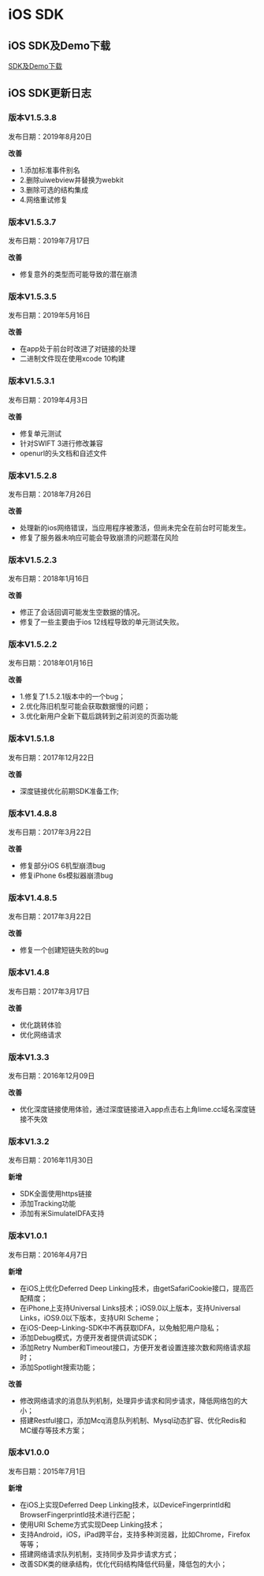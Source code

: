 # iOS SDK

## iOS SDK及Demo下载

[SDK及Demo下载](https://github.com/WFC-LinkedME/LinkedME-iOS-Deep-Linking-Demo/archive/master.zip)

## iOS SDK更新日志

### 版本V1.5.3.8

发布日期：2019年8月20日

**改善**

* 1.添加标准事件别名
* 2.删除uiwebview并替换为webkit 
* 3.删除可选的结构集成
* 4.网络重试修复

### 版本V1.5.3.7

发布日期：2019年7月17日

**改善**

* 修复意外的类型而可能导致的潜在崩溃

### 版本V1.5.3.5

发布日期：2019年5月16日

**改善**

* 在app处于前台时改进了对链接的处理 
* 二进制文件现在使用xcode 10构建

### 版本V1.5.3.1

发布日期：2019年4月3日

**改善**

* 修复单元测试 
* 针对SWIFT 3进行修改兼容 
* openurl的头文档和自述文件

### 版本V1.5.2.8

发布日期：2018年7月26日

**改善**

* 处理新的ios网络错误，当应用程序被激活，但尚未完全在前台时可能发生。 
* 修复了服务器未响应可能会导致崩溃的问题潜在风险

### 版本V1.5.2.3

发布日期：2018年1月16日

**改善**

* 修正了会话回调可能发生空数据的情况。 
* 修复了一些主要由于ios 12线程导致的单元测试失败。

### 版本V1.5.2.2

发布日期：2018年01月16日

**改善**

* 1.修复了1.5.2.1版本中的一个bug；
* 2.优化陈旧机型可能会获取数据慢的问题；
* 3.优化新用户全新下载后跳转到之前浏览的页面功能

### 版本V1.5.1.8

发布日期：2017年12月22日

**改善**

* 深度链接优化前期SDK准备工作;

### 版本V1.4.8.8

发布日期：2017年3月22日

**改善**

* 修复部分iOS 6机型崩溃bug
* 修复iPhone 6s模拟器崩溃bug

### 版本V1.4.8.5

发布日期：2017年3月22日

**改善**

* 修复一个创建短链失败的bug

### 版本V1.4.8

发布日期：2017年3月17日

**改善**

* 优化跳转体验
* 优化网络请求

### 版本V1.3.3

发布日期：2016年12月09日

**改善**

* 优化深度链接使用体验，通过深度链接进入app点击右上角lime.cc域名深度链接不失效

### 版本V1.3.2

发布日期：2016年11月30日

**新增**

* SDK全面使用https链接
* 添加Tracking功能
* 添加有米SimulateIDFA支持

### 版本V1.0.1

发布日期：2016年4月7日

**新增**

* 在iOS上优化Deferred Deep Linking技术，由getSafariCookie接口，提高匹配精度；
* 在iPhone上支持Universal Links技术；iOS9.0以上版本，支持Universal Links，iOS9.0以下版本，支持URI Scheme；
* 在iOS-Deep-Linking-SDK中不再获取IDFA，以免触犯用户隐私；
* 添加Debug模式，方便开发者提供调试SDK；
* 添加Retry Number和Timeout接口，方便开发者设置连接次数和网络请求超时；
* 添加Spotlight搜索功能；  

**改善**

* 修改网络请求的消息队列机制，处理异步请求和同步请求，降低网络包的大小；
* 搭建Restful接口，添加Mcq消息队列机制、Mysql动态扩容、优化Redis和MC缓存等技术方案；

### 版本V1.0.0

发布日期：2015年7月1日

**新增**

* 在iOS上实现Deferred Deep Linking技术，以DeviceFingerprintId和BrowserFingerprintId技术进行匹配；
* 使用URI Scheme方式实现Deep Linking技术；
* 支持Android，iOS，iPad跨平台，支持多种浏览器，比如Chrome，Firefox等等；
* 搭建网络请求队列机制，支持同步及异步请求方式；
* 改善SDK类的继承结构，优化代码结构降低代码量，降低包的大小；

